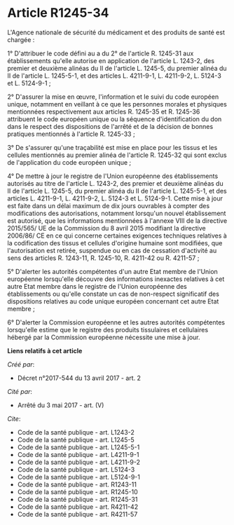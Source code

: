 # Article R1245-34

L'Agence nationale de sécurité du médicament et des produits de santé est chargée :

1° D'attribuer le code défini au a du 2° de l'article R. 1245-31 aux établissements qu'elle autorise en application de
l'article L. 1243-2, des premier et deuxième alinéas du II de l'article L. 1245-5, du premier alinéa du II de l'article L.
1245-5-1, et des articles L. 4211-9-1, L. 4211-9-2, L. 5124-3 et L. 5124-9-1 ;

2° D'assurer la mise en œuvre, l'information et le suivi du code européen unique, notamment en veillant à ce que les
personnes morales et physiques mentionnées respectivement aux articles R. 1245-35 et R. 1245-36 attribuent le code européen
unique ou la séquence d'identification du don dans le respect des dispositions de l'arrêté et de la décision de bonnes
pratiques mentionnés à l'article R. 1245-33 ;

3° De s'assurer qu'une traçabilité est mise en place pour les tissus et les cellules mentionnés au premier alinéa de
l'article R. 1245-32 qui sont exclus de l'application du code européen unique ;

4° De mettre à jour le registre de l'Union européenne des établissements autorisés au titre de l'article L. 1243-2, des
premier et deuxième alinéas du II de l'article L. 1245-5, du premier alinéa du II de l'article L. 1245-5-1, et des articles
L. 4211-9-1, L. 4211-9-2, L. 5124-3 et L. 5124-9-1. Cette mise à jour est faite dans un délai maximum de dix jours ouvrables
à compter des modifications des autorisations, notamment lorsqu'un nouvel établissement est autorisé, que les informations
mentionnées à l'annexe VIII de la directive 2015/565/ UE de la Commission du 8 avril 2015 modifiant la directive 2006/86/ CE
en ce qui concerne certaines exigences techniques relatives à la codification des tissus et cellules d'origine humaine sont
modifiées, que l'autorisation est retirée, suspendue ou en cas de cessation d'activité au sens des articles R. 1243-11, R.
1245-10, R. 4211-42 ou R. 4211-57 ;

5° D'alerter les autorités compétentes d'un autre Etat membre de l'Union européenne lorsqu'elle découvre des informations
inexactes relatives à cet autre Etat membre dans le registre de l'Union européenne des établissements ou qu'elle constate un
cas de non-respect significatif des dispositions relatives au code unique européen concernant cet autre Etat membre ;

6° D'alerter la Commission européenne et les autres autorités compétentes lorsqu'elle estime que le registre des produits
tissulaires et cellulaires hébergé par la Commission européenne nécessite une mise à jour.

**Liens relatifs à cet article**

_Créé par_:

  - Décret n°2017-544 du 13 avril 2017 - art. 2

_Cité par_:

  - Arrêté du 3 mai 2017 - art. (V)

_Cite_:

  - Code de la santé publique - art. L1243-2
  - Code de la santé publique - art. L1245-5
  - Code de la santé publique - art. L1245-5-1
  - Code de la santé publique - art. L4211-9-1
  - Code de la santé publique - art. L4211-9-2
  - Code de la santé publique - art. L5124-3
  - Code de la santé publique - art. L5124-9-1
  - Code de la santé publique - art. R1243-11
  - Code de la santé publique - art. R1245-10
  - Code de la santé publique - art. R1245-31
  - Code de la santé publique - art. R4211-42
  - Code de la santé publique - art. R4211-57
